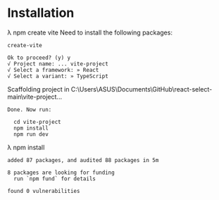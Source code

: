 # Installation
λ npm create vite
Need to install the following packages:

	create-vite

	Ok to proceed? (y) y
	√ Project name: ... vite-project
	√ Select a framework: » React
	√ Select a variant: » TypeScript

Scaffolding project in C:\Users\ASUS\Documents\GitHub\react-select-main\vite-project...

	Done. Now run:

	  cd vite-project
	  npm install
	  npm run dev


λ npm install

	added 87 packages, and audited 88 packages in 5m

	8 packages are looking for funding
	  run `npm fund` for details

	found 0 vulnerabilities
